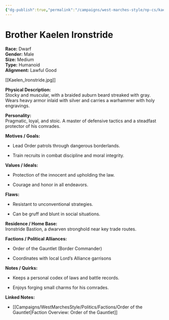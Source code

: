 ```yaml
---
{"dg-publish":true,"permalink":"/campaigns/west-marches-style/np-cs/kaelen-ironstride/"}
---
```


# Brother Kaelen Ironstride

**Race:** Dwarf  
**Gender:** Male  
**Size:** Medium  
**Type:** Humanoid  
**Alignment:** Lawful Good

[[Kaelen_Ironstride.jpg]]

**Physical Description:**  
Stocky and muscular, with a braided auburn beard streaked with gray. Wears heavy armor inlaid with silver and carries a warhammer with holy engravings.

**Personality:**  
Pragmatic, loyal, and stoic. A master of defensive tactics and a steadfast protector of his comrades.

**Motives / Goals:**

- Lead Order patrols through dangerous borderlands.
    
- Train recruits in combat discipline and moral integrity.
    

**Values / Ideals:**

- Protection of the innocent and upholding the law.
    
- Courage and honor in all endeavors.
    

**Flaws:**

- Resistant to unconventional strategies.
    
- Can be gruff and blunt in social situations.
    

**Residence / Home Base:**  
Ironstride Bastion, a dwarven stronghold near key trade routes.

**Factions / Political Alliances:**

- Order of the Gauntlet (Border Commander)
    
- Coordinates with local Lord’s Alliance garrisons
    

**Notes / Quirks:**

- Keeps a personal codex of laws and battle records.
    
- Enjoys forging small charms for his comrades.
    

**Linked Notes:**

- [[Campaigns/WestMarchesStyle/Politics/Factions/Order of the Gauntlet\|Faction Overview: Order of the Gauntlet]]